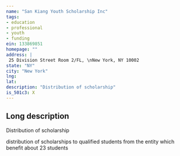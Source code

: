 ```yaml
---
name: "San Kiang Youth Scholarship Inc"
tags:
- education
- professional
- youth
- funding
ein: 133869851
homepage: ""
address: |
 25 Division Street Room 2/FL, \nNew York, NY 10002
state: "NY"
city: "New York"
lng: 
lat: 
description: "Distribution of scholarship"
is_501c3: X
---
```


## Long description

Distribution of scholarship
  
  distribution of scholarships to qualified students from the entity which benefit about 23 students

